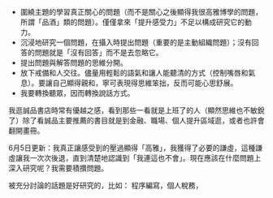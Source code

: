 - 圍繞主題的學習真正關心的問題（而不是關心之後顯得我很高雅博學的問題，所謂「品酒」類的問題）。僅僅拿來「提升感受力」不足以構成研究它的動力。
- 沉浸地研究一個問題，在攝入時提出問題（重要的是主動組織問題）；沒有回答的問題就是「沒有回答」而不是去忽略它。
- 提出問題與解答問題的思維分開。
- 放下戒備和人交往。儘量用輕鬆的語氣和讓人能聽清的方式（控制嘴唇和氣息）。要讓自己顯得親和，寧可表現得思維笨拙，反而可能心思舒展。
- 我要轉換聽眾，因而轉換說話方式。

我逛誠品書店時常有優越之感，看到那些一看就是上班了的人（顯然思維也不敏銳了）除了看誠品主要推薦的書目就是到金融、職場、個人提升區域逛，或者也許會翻開畫冊。

6月5日更新：我真正讓感受到的壓過顯得「高雅」，我獲得了必要的謙虛，這種謙虛讓我一次次後退，直到清楚地認識到「我連這也不會」。現在應該在什麼問題上深入研究呢？我需要積攢問題。

被充分討論的話題是好研究的，比如：
程序編寫，個人稅務，

